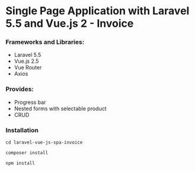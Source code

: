 # Single Page Application with Laravel 5.5 and Vue.js 2 - Invoice

### Frameworks and Libraries:

- Laravel 5.5
- Vue.js 2.5
- Vue Router
- Axios

### Provides:

- Progress bar
- Nested forms with selectable product
- CRUD



### Installation

`cd laravel-vue-js-spa-invoice`

`composer install`

`npm install`
